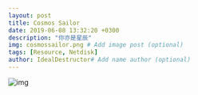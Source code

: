 ```yaml
---
layout: post
title: Cosmos Sailor
date: 2019-06-08 13:32:20 +0300
description: "你亦是星辰"
img: cosmossailor.png # Add image post (optional)
tags: [Resource, Netdisk]
author: IdealDestructor# Add name author (optional)
---
```

![img](cosmosqrcode.png)
